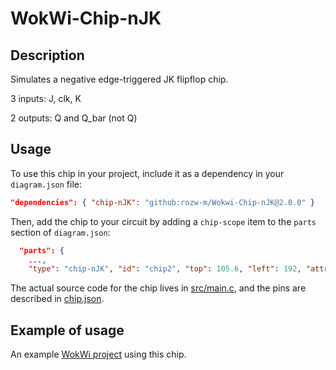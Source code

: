 # WokWi-Chip-nJK
## Description
Simulates a negative edge-triggered JK flipflop chip.

3 inputs: J, clk, K

2 outputs: Q and Q_bar (not Q)

## Usage
To use this chip in your project, include it as a dependency in your `diagram.json` file:

```json
"dependencies": { "chip-nJK": "github:rozw-m/Wokwi-Chip-nJK@2.0.0" }
```

Then, add the chip to your circuit by adding a `chip-scope` item to the `parts` section of `diagram.json`:

```json
  "parts": {
    ...,
    "type": "chip-nJK", "id": "chip2", "top": 105.6, "left": 192, "attrs": {},
```

The actual source code for the chip lives in [src/main.c](https://github.com/rozw-m/Wokwi-Chip-nJK/blob/main/src/main.c), and the pins are described in [chip.json](https://github.com/rozw-m/Wokwi-Chip-nJK/blob/main/chip.json).

## Example of usage
An example [WokWi project](https://wokwi.com/projects/436091135882005505) using this chip.
